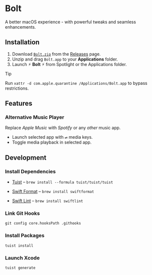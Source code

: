 # Bolt

A better macOS experience - with powerful tweaks and seamless enhancements.

## Installation

1. Download [`Bolt.zip`](https://github.com/navtoj/Bolt/releases/latest/download/Bolt.zip) from the [Releases](https://github.com/navtoj/Bolt/releases/latest) page.
2. Unzip and drag `Bolt.app` to your **Applications** folder.
3. Launch ⚡︎ **Bolt** ⚡︎ from Spotlight or the Applications folder.

> [!TIP]
> Run `xattr -d com.apple.quarantine /Applications/Bolt.app` to bypass restrictions.

## Features

### Alternative Music Player

Replace _Apple Music_ with _Spotify_ or any _other_ music app.

- Launch selected app with `⏯` media keys.
- Toggle media playback in selected app.

## Development

### Install Dependencies

- [Tuist](https://github.com/tuist/tuist) – `brew install --formula tuist/tuist/tuist`

- [Swift Format](https://github.com/nicklockwood/SwiftFormat) – `brew install swiftformat`

- [Swift Lint](https://github.com/realm/SwiftLint) – `brew install swiftlint`

### Link Git Hooks

```shell
git config core.hooksPath .githooks
```

### Install Packages

```shell
tuist install
```

### Launch Xcode

```shell
tuist generate
```
